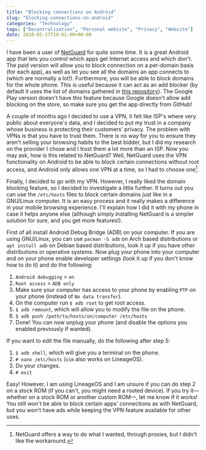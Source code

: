 ```yaml
---
title: "Blocking connections on Android"
slug: "blocking-connections-on-android"
categories: "Technology"
tags: ["Decentralization", "Personal website", "Privacy", "Website"]
date: 2020-05-27T19:01:00+00:00
---
```


I have been a user of [NetGuard][ng] for quite some time. It is a great Android
app that lets you control which apps get Internet access and which don't. The
paid version will allow you to block connection on a per-domain basis (for each
app), as well as let you see all the domains an app connects to (which are
normally a lot!). Furthermore, you will be able to block domains for the whole
phone. This is useful because it can act as an add blocker (by default it uses
the list of domains gathered in [this repository][repo]). The Google Play
version doesn't have this feature because Google doesn't allow add blocking on
the store, so make sure you get the app directly from GitHub!

A couple of months ago I decided to use a VPN, it felt like ISP's where very
public about everyone's data, and I decided to put my trust in a company whose
business is protecting their customers' privacy. The problem with VPNs is that
you have to trust them. There is no way for you to ensure they aren't selling
your browsing habits to the best bidder, but I did my research on the provider I
chose and I trust them a lot more than an ISP. Now you may ask, how is this
related to NetGuard? Well, NetGuard uses the VPN functionality on Android to be
able to block certain connections without root access, and Android only allows
one VPN at a time, so I had to choose one[^proxies].

[^proxies]: NetGuard offers a way to do what I wanted, through proxies, but I
  didn't like the workaround.

Finally, I decided to go with my VPN. However, I really liked the domain
blocking feature, so I decided to investigate a little further. It turns out you
can use the `/etc/hosts` files to block certain domains just like in a GNU/Linux
computer. It is an easy process and it really makes a difference in your mobile
browsing experience. I'll explain how I did it with my phone in case it helps
anyone else (although simply installing NetGuard is a simpler solution for sure,
and you get more features!).

First of all install Android Debug Bridge (ADB) on your computer. If you are
using GNU/Linux, you can use `pacman -S adb` on Arch based distributions or `apt
install adb` on Debian based distributions, look it up if you have other
distributions or operative systems. Now plug your phone into your computer and
on your phone enable developer settings (look it up if you don't know how to do
it) and do the following:

1. `Android debugging` > `on`
2. `Root access` > `ADB only`
3. Make sure your computer has access to your phone by enabling `PTP` on your
   phone (instead of `No data transfer`).
4. On the computer run `$ adb root` to get root access.
5. `$ adb remount`, which will allow you to modify the file on the phone.
6. `$ adb push /path/to/hosts/on/computer /etc/hosts`
7. Done! You can now unplug your phone (and disable the options you enabled
   previously if wanted).

If you want to edit the file manually, do the following after step 5:

1. `$ adb shell`, which will give you a terminal on the phone.
2. `# nano /etc/hosts` (`vim` also works on LineageOS).
3. Do your changes.
4. `# exit`

Easy! However, I am using LineageOS and I am unsure if you can do step 2 on a
stock ROM (if you can't, you might need a rooted device). If you try it—whether
on a stock ROM or another custom ROM—, let me know if it works! You still won't
be able to block certain apps' connections as with NetGuard, but you won't have
ads while keeping the VPN feature available for other uses.

[ng]: <https://www.netguard.me/> "NetGuard's website"
[repo]: <https://github.com/StevenBlack/hosts> "Unified hosts file repository"
